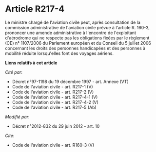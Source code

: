 # Article R217-4

Le ministre chargé de l'aviation civile peut, après consultation de la commission administrative de l'aviation civile prévue
à l'article R. 160-3, prononcer une amende administrative à l'encontre de l'exploitant d'aérodrome qui ne respecte pas les
obligations fixées par le règlement (CE) n° 1107/2006 du Parlement européen et du Conseil du 5 juillet 2006 concernant les
droits des personnes handicapées et des personnes à mobilité réduite lorsqu'elles font des voyages aériens.

**Liens relatifs à cet article**

_Cité par_:

  - Décret n°97-1198 du 19 décembre 1997 - art. Annexe (VT)
  - Code de l'aviation civile - art. R217-1 (V)
  - Code de l'aviation civile - art. R217-2 (V)
  - Code de l'aviation civile - art. R217-4-1 (V)
  - Code de l'aviation civile - art. R217-4-2 (V)
  - Code de l'aviation civile - art. R217-5 (Ab)

_Modifié par_:

  - Décret n°2012-832 du 29 juin 2012 - art. 10

_Cite_:

  - Code de l'aviation civile - art. R160-3 (V)

